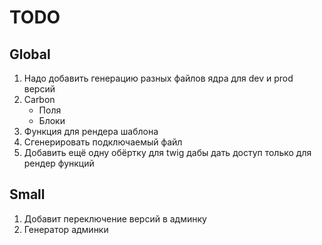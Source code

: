 # TODO


## Global
1) Надо добавить генерацию разных файлов ядра для dev и prod версий
2) Carbon
    - Поля
    - Блоки
3) Функция для рендера шаблона
4) Сгенерировать подключаемый файл 
5) Добавить ещё одну обёртку для twig дабы дать доступ только для рендер функций

## Small
1) Добавит переключение версий в админку
2) Генератор админки 
